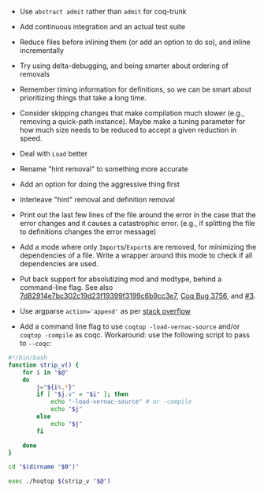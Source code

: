 * Use `abstract admit` rather than `admit` for coq-trunk

* Add continuous integration and an actual test suite

* Reduce files before inlining them (or add an option to do so), and
  inline incrementally

* Try using delta-debugging, and being smarter about ordering of
  removals

* Remember timing information for definitions, so we can be smart
  about prioritizing things that take a long time.

* Consider skipping changes that make compilation much slower (e.g.,
  removing a quick-path instance).  Maybe make a tuning parameter for
  how much size needs to be reduced to accept a given reduction in
  speed.

* Deal with `Load` better

* Rename "hint removal" to something more accurate

* Add an option for doing the aggressive thing first

* Interleave "hint" removal and definition removal

* Print out the last few lines of the file around the error in the
  case that the error changes and it causes a catastrophic
  error. (e.g., if splitting the file to definitions changes the error
  message)

* Add a mode where only `Import`s/`Export`s are removed, for
  minimizing the dependencies of a file.  Write a wrapper around this
  mode to check if all dependencies are used.

* Put back support for absolutizing mod and modtype, behind a
  command-line flag.  See also [7d82914e7bc302c19d23f19399f3199c6b9cc3e7](https://github.com/JasonGross/coq-bug-finder/commit/7d82914e7bc302c19d23f19399f3199c6b9cc3e7),
  [Coq Bug 3756](https://coq.inria.fr/bugs/show_bug.cgi?id=3756), and [#3](https://github.com/JasonGross/coq-bug-finder/issues/3).

* Use argparse `action='append'` as per
  [stack overflow](http://stackoverflow.com/questions/26768253/how-can-i-make-pythons-argparse-accept-any-number-of-r-a-bs-and-aggregate-t?noredirect=1#comment42119360_26768253)

* Add a command line flag to use `coqtop -load-vernac-source` and/or
  `coqtop -compile` as coqc.  Workaround: use the following script to
  pass to `--coqc`:

```bash
#!/bin/bash
function strip_v() {
    for i in "$@"
    do
        j="${i%.*}"
        if [ "$j.v" = "$i" ]; then
            echo "-load-vernac-source" # or -compile
            echo "$j"
        else
            echo "$j"
        fi

    done
}

cd "$(dirname "$0")"

exec ./hoqtop $(strip_v "$@")
```

